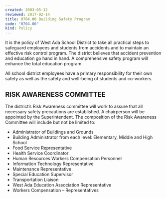 ```yaml
---
created: 2003-05-12
reviewed: 2017-02-14
title: 0704.00 Building Safety Program
code: "0704.00"
kind: Policy
---
```


It is the policy of West Ada School District to take all practical steps to safeguard employees and students from accidents and to maintain an effective risk control program. The district believes that accident prevention and education go hand in hand. A comprehensive safety program will enhance the total education program.

All school district employees have a primary responsibility for their own safety as well as the safety and well-being of students and co-workers.

## RISK AWARENESS COMMITTEE
The district’s Risk Awareness committee will work to assure that all necessary safety precautions are established. A chairperson will be appointed by the Superintendent. The composition of the Risk Awareness Committee will include but not be limited to:

- Administrator of Buildings and Grounds
- Building Administrator from each level: Elementary, Middle and High School
- Food Service Representative
- Health Service Coordinator
- Human Resources Workers Compensation Personnel
- Information Technology Representative
- Maintenance Representative
- Special Education Supervisor
- Transportation Liaison
- West Ada Education Association Representative
- Workers Compensation – Representatives


